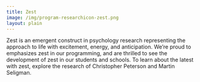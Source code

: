```yaml
---
title: Zest
image: /img/program-researchicon-zest.png
layout: plain
---
```


Zest is an emergent construct in psychology research representing the approach to life with excitement, energy, and anticipation. We’re proud to emphasizes zest in our programming, and are thrilled to see the development of zest in our students and schools. To learn about the latest with zest, explore the research of Christopher Peterson and Martin Seligman.